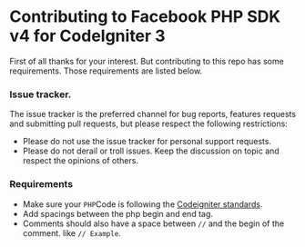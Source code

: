 Contributing to Facebook PHP SDK v4 for CodeIgniter 3
===================================

First of all thanks for your interest. But contributing to this repo has some requirements.
Those requirements are listed below.

### Issue tracker.
The issue tracker is the preferred channel for bug reports, features requests and submitting pull requests, but please respect the following restrictions:

- Please do not use the issue tracker for personal support requests.
- Please do not derail or troll issues. Keep the discussion on topic and respect the opinions of others.

### Requirements
- Make sure your `PHP`Code is following the [Codeigniter standards](http://www.codeigniter.com/userguide3/general/styleguide.html).
- Add spacings between the php begin and end tag.
- Comments should also have a space between `//` and the begin of the comment. like `// Example`.


